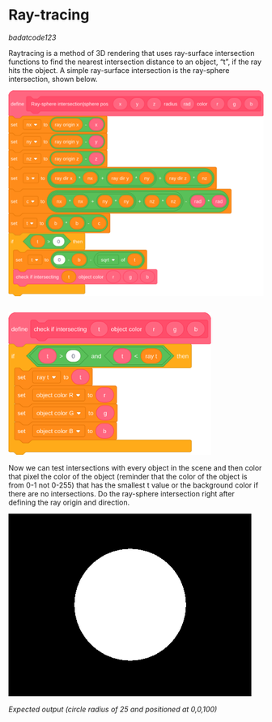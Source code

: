 # Ray-tracing
*badatcode123*  

Raytracing is a method of 3D rendering that uses ray-surface intersection functions to find the nearest intersection distance to an object, “t”, if the ray hits the object. A simple ray-surface intersection is the ray-sphere intersection, shown below.  

<img src="../images/image23.png">

##
<img src="../images/image8.png" width="400">

Now we can test intersections with every object in the scene and then color that pixel the color of the object (reminder that the color of the object is from 0-1 not 0-255) that has the smallest t value or the background color if there are no intersections. Do the ray-sphere intersection right after defining the ray origin and direction.  

<img src="../images/image87.png">

*Expected output (circle radius of 25 and positioned at 0,0,100)*